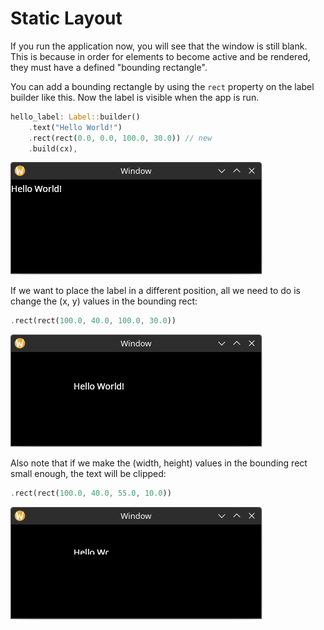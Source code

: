# Static Layout

If you run the application now, you will see that the window is still blank. This is because in order for elements to become active and be rendered, they must have a defined "bounding rectangle".

You can add a bounding rectangle by using the `rect` property on the label builder like this. Now the label is visible when the app is run.

```rust
hello_label: Label::builder()
    .text("Hello World!")
    .rect(rect(0.0, 0.0, 100.0, 30.0)) // new
    .build(cx),
```

![Static Layout 1](../img/static_layout_1.png)

If we want to place the label in a different position, all we need to do is change the (x, y) values in the bounding rect:

```rust
.rect(rect(100.0, 40.0, 100.0, 30.0))
```

![Static Layout 2](../img/static_layout_2.png)

Also note that if we make the (width, height) values in the bounding rect small enough, the text will be clipped:

```rust
.rect(rect(100.0, 40.0, 55.0, 10.0))
```

![Static Layout 3](../img/static_layout_3.png)